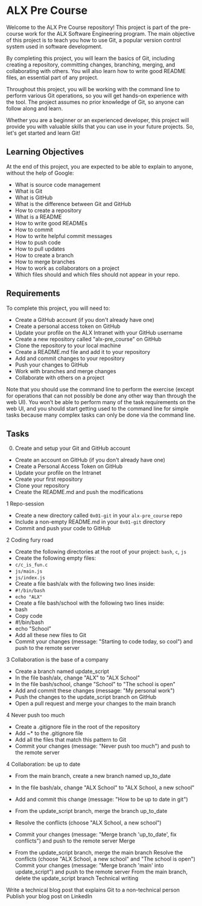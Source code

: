 # ALX Pre Course

Welcome to the ALX Pre Course repository! This project is part of the pre-course work for the ALX Software Engineering program. The main objective of this project is to teach you how to use Git, a popular version control system used in software development.

By completing this project, you will learn the basics of Git, including creating a repository, committing changes, branching, merging, and collaborating with others. You will also learn how to write good README files, an essential part of any project.

Throughout this project, you will be working with the command line to perform various Git operations, so you will get hands-on experience with the tool. The project assumes no prior knowledge of Git, so anyone can follow along and learn.

Whether you are a beginner or an experienced developer, this project will provide you with valuable skills that you can use in your future projects. So, let's get started and learn Git!


## Learning Objectives
At the end of this project, you are expected to be able to explain to anyone, without the help of Google:

* What is source code management
* What is Git
* What is GitHub
* What is the difference between Git and GitHub
* How to create a repository
* What is a README
* How to write good READMEs
* How to commit
* How to write helpful commit messages
* How to push code
* How to pull updates
* How to create a branch
* How to merge branches
* How to work as collaborators on a project
* Which files should and which files should not appear in your repo.

## Requirements
To complete this project, you will need to:

* Create a GitHub account (if you don't already have one)
* Create a personal access token on GitHub
* Update your profile on the ALX Intranet with your GitHub username
* Create a new repository called "alx-pre_course" on GitHub
* Clone the repository to your local machine
* Create a README.md file and add it to your repository
* Add and commit changes to your repository
* Push your changes to GitHub
* Work with branches and merge changes
* Collaborate with others on a project

Note that you should use the command line to perform the exercise (except for operations that can not possibly be done any other way than through the web UI). You won’t be able to perform many of the task requirements on the web UI, and you should start getting used to the command line for simple tasks because many complex tasks can only be done via the command line.


## Tasks
0. Create and setup your Git and GitHub account

* Create an account on GitHub (if you don't already have one)
* Create a Personal Access Token on GitHub
* Update your profile on the Intranet
* Create your first repository
* Clone your repository
* Create the README.md and push the modifications

1 Repo-session

* Create a new directory called `0x01-git` in your `alx-pre_course` repo
* Include a non-empty README.md in your `0x01-git` directory
* Commit and push your code to GitHub

2 Coding fury road

* Create the following directories at the root of your project: `bash`, `c`, `js`
* Create the following empty files:
* `c/c_is_fun.c`
* `js/main.js`
* `js/index.js`
* Create a file bash/alx with the following two lines inside:
* ```#!/bin/bash```
* ```echo "ALX"```
* Create a file bash/school with the following two lines inside:
* bash
* Copy code
* #!/bin/bash
* echo "School"
* Add all these new files to Git
* Commit your changes (message: "Starting to code today, so cool") and push to the remote server

3 Collaboration is the base of a company

* Create a branch named update_script
* In the file bash/alx, change "ALX" to "ALX School"
* In the file bash/school, change "School" to "The school is open"
* Add and commit these changes (message: "My personal work")
* Push the changes to the update_script branch on GitHub
* Open a pull request and merge your changes to the main branch

4 Never push too much

* Create a .gitignore file in the root of the repository
* Add ~* to the .gitignore file
* Add all the files that match this pattern to Git
* Commit your changes (message: "Never push too much") and push to the remote server

4 Collaboration: be up to date

* From the main branch, create a new branch named up_to_date
* In the file bash/alx, change "ALX School" to "ALX School, a new school"
* Add and commit this change (message: "How to be up to date in git")
* From the update_script branch, merge the branch up_to_date
* Resolve the conflicts (choose "ALX School, a new school")
* Commit your changes (message: "Merge branch 'up_to_date', fix conflicts") and push to the remote server
Merge

* From the update_script branch, merge the main branch
Resolve the conflicts (choose "ALX School, a new school" and "The school is open")
Commit your changes (message: "Merge branch 'main' into update_script") and push to the remote server
From the main branch, delete the update_script branch
Technical writing

Write a technical blog post that explains Git to a non-technical person
Publish your blog post on LinkedIn


